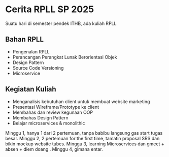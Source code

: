 # Cerita RPLL SP 2025

Suatu hari di semester pendek ITHB, ada kuliah RPLL

## Bahan RPLL
- Pengenalan RPLL
- Perancangan Perangkat Lunak Berorientasi Objek
- Design Pattern
- Source Code Versioning
- Microservice

## Kegiatan Kuliah
- Menganalisis kebutuhan client untuk membuat website marketing
- Presentasi Wireframe/Prototype ke client
- Membahas dan review kegunaan OOP
- Membahas Design Pattern
- Belajar microservices & monolithic

Minggu 1, hanya 1 dari 2 pertemuan, tanpa babibu langsung gas start tugas besar. 
Minggu 2, 2 pertemuan for the first time, tamatin proposal SRS dan bikin mockup website tubes.
Minggu 3, learning Microservices dan gmeet + absen + diem doang .
Minggu 4, gimana entar.